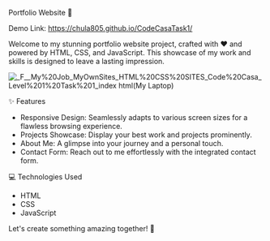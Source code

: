 Portfolio Website 🌟

Demo Link: https://chula805.github.io/CodeCasaTask1/

Welcome to my stunning portfolio website project, crafted with ❤️ and powered by HTML, CSS, and JavaScript. This showcase of my work and skills is designed to leave a lasting impression.

![_F__My%20Job_MyOwnSites_HTML%20CSS%20SITES_Code%20Casa_Level%201%20Task%201_index html(My Laptop)](https://github.com/chula805/CodeCasaTask1/assets/121760253/ef0584dc-b70e-41af-81e9-6d07efc593a4)


✨ Features

- Responsive Design: Seamlessly adapts to various screen sizes for a flawless browsing experience.
- Projects Showcase: Display your best work and projects prominently.
- About Me: A glimpse into your journey and a personal touch.
- Contact Form: Reach out to me effortlessly with the integrated contact form.

💻 Technologies Used

- HTML
- CSS
- JavaScript

Let's create something amazing together! 🚀
